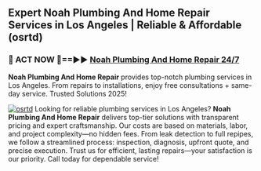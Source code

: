 ## Expert Noah Plumbing And Home Repair Services in Los Angeles | Reliable & Affordable (osrtd)  

<h3>🚿 ACT NOW 🌟==►► <a href="https://tinyurl.com/2ne6vx2x" rel="nofollow">Noah Plumbing And Home Repair 24/7</a></h3>

**Noah Plumbing And Home Repair** provides top-notch plumbing services in Los Angeles. From repairs to installations, enjoy free consultations + same-day service. Trusted Solutions 2025!

[![osrtd](https://i.imgur.com/4PFF4AK.jpeg)](https://tinyurl.com/2ne6vx2x)
Looking for reliable plumbing services in Los Angeles? **Noah Plumbing And Home Repair** delivers top-tier solutions with transparent pricing and expert craftsmanship. Our costs are based on materials, labor, and project complexity—no hidden fees. From leak detection to full repipes, we follow a streamlined process: inspection, diagnosis, upfront quote, and precise execution. Trust us for efficient, lasting repairs—your satisfaction is our priority. Call today for dependable service!